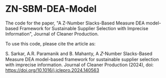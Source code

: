 # ZN-SBM-DEA-Model
The code for the paper, "A Z-Number Slacks-Based Measure DEA model-based Framework for Sustainable Supplier Selection with Imprecise Information", Journal of Cleaner Production.

To use this code, please cite the article as: 

S. Sarkar, A.R. Paramanik and B. Mahanty, A 𝑍-Number Slacks-Based Measure DEA model-based framework for sustainable supplier selection with imprecise information. Journal of Cleaner Production (2024), doi: https://doi.org/10.1016/j.jclepro.2024.140563 
